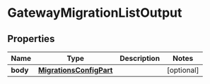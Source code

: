 

# GatewayMigrationListOutput

## Properties

Name | Type | Description | Notes
------------ | ------------- | ------------- | -------------
**body** | [**MigrationsConfigPart**](MigrationsConfigPart.md) |  |  [optional]



